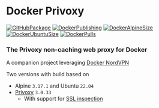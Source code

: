 # Docker Privoxy

[![GitHubPackage][GitHubPackageBadge]][GitHubPackageLink]
[![DockerPublishing][DockerPublishingBadge]][DockerLink]
[![DockerAlpineSize][DockerSizeAlpineBadge]][DockerLink]
[![DockerUbuntuSize][DockerSizeUbuntuBadge]][DockerLink]
[![DockerPulls][DockerPullsBadge]][DockerLink]

### The Privoxy non-caching web proxy for Docker

A companion project leveraging [Docker NordVPN](https://github.com/tmknight/docker-nordvpn)

Two versions with build based on

- Alpine `3.17.1` and Ubuntu `22.04`
- [Privoxy](https://www.privoxy.org/) `3.0.33`
  - With support for [SSL inspection](https://www.privoxy.org/faq/misc.html#SSL) 

[GitHubPackageBadge]: https://github.com/tmknight/docker-privoxy/actions/workflows/github-package.yml/badge.svg
[GitHubPackageLink]: https://github.com/tmknight/docker-privoxy/pkgs/container/privoxy
[DockerPublishingBadge]: https://github.com/tmknight/docker-privoxy/actions/workflows/docker-publish.yml/badge.svg
[DockerPullsBadge]: https://badgen.net/docker/pulls/tmknight88/privoxy?icon=docker&label=Docker+Pulls&labelColor=black&color=green
[DockerSizeAlpineBadge]: https://badgen.net/docker/size/tmknight88/privoxy/20230117-alpine?icon=docker&label=Alpine+Size&labelColor=black&color=green
[DockerSizeUbuntuBadge]: https://badgen.net/docker/size/tmknight88/privoxy/20230116-ubuntu?icon=docker&label=Ubuntu+Size&labelColor=black&color=green
[DockerLink]: https://hub.docker.com/r/tmknight88/privoxy
